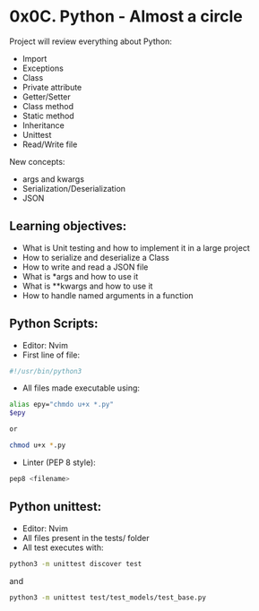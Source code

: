 # 0x0C. Python - Almost a circle

Project will review everything about Python:
- Import
- Exceptions
- Class
- Private attribute
- Getter/Setter
- Class method
- Static method
- Inheritance
- Unittest
- Read/Write file

New concepts:
- args and kwargs
- Serialization/Deserialization
- JSON
## Learning objectives:
- What is Unit testing and how to implement it in a large project
- How to serialize and deserialize a Class
- How to write and read a JSON file
- What is *args and how to use it
- What is **kwargs and how to use it
- How to handle named arguments in a function

## Python Scripts:
- Editor: Nvim
- First line of file:
```python
#!/usr/bin/python3
```
- All files made executable using:
```bash
alias epy="chmdo u+x *.py"
$epy

or

chmod u+x *.py
```

- Linter (PEP 8 style):
```bash
pep8 <filename>
```

## Python unittest:
- Editor: Nvim
- All files present in the tests/ folder
- All test executes with:
```bash
python3 -m unittest discover test
```
and
```bash
python3 -m unittest test/test_models/test_base.py
```
